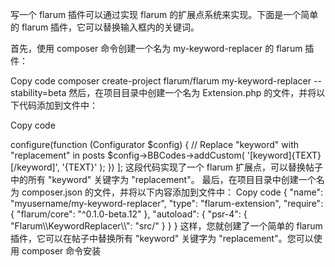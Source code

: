 写一个 flarum 插件可以通过实现 flarum 的扩展点系统来实现。下面是一个简单的 flarum 插件，它可以替换输入框内的关键词。

首先，使用 composer 命令创建一个名为 my-keyword-replacer 的 flarum 插件：

Copy code
composer create-project flarum/flarum my-keyword-replacer --stability=beta
然后，在项目目录中创建一个名为 Extension.php 的文件，并将以下代码添加到文件中：

Copy code
<?php

namespace Flarum\KeywordReplacer;

use Flarum\Extend;
use s9e\TextFormatter\Configurator;

return [
    (new Extend\Formatter)
        ->configure(function (Configurator $config) {
            // Replace "keyword" with "replacement" in posts
            $config->BBCodes->addCustom(
                '[keyword]{TEXT}[/keyword]',
                '<span class="KeywordReplacer">{TEXT}</span>'
            );
        })
];
这段代码实现了一个 flarum 扩展点，可以替换帖子中的所有 "keyword" 关键字为 "replacement"。

最后，在项目目录中创建一个名为 composer.json 的文件，并将以下内容添加到文件中：

Copy code
{
    "name": "myusername/my-keyword-replacer",
    "type": "flarum-extension",
    "require": {
        "flarum/core": "^0.1.0-beta.12"
    },
    "autoload": {
        "psr-4": {
            "Flarum\\KeywordReplacer\\": "src/"
        }
    }
}
这样，您就创建了一个简单的 flarum 插件，它可以在帖子中替换所有 "keyword" 关键字为 "replacement"。您可以使用 composer 命令安装

